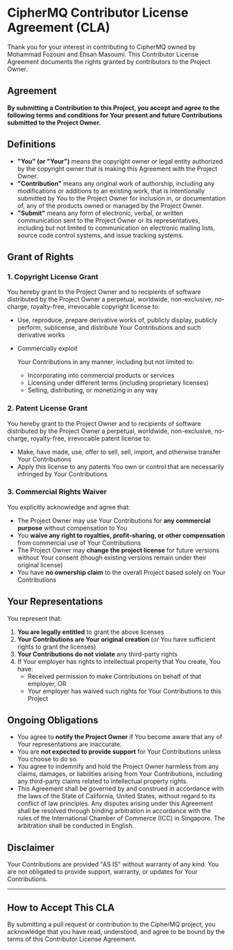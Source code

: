 # CipherMQ Contributor License Agreement (CLA)

Thank you for your interest in contributing to CipherMQ owned by Mohammad Fozouni and Ehsan Masoumi. This Contributor License Agreement documents the rights granted by contributors to the Project Owner.

## Agreement

**By submitting a Contribution to this Project, you accept and agree to the following terms and conditions for Your present and future Contributions submitted to the Project Owner.**

## Definitions

- **"You" (or "Your")** means the copyright owner or legal entity authorized by the copyright owner that is making this Agreement with the Project Owner.
- **"Contribution"** means any original work of authorship, including any modifications or additions to an existing work, that is intentionally submitted by You to the Project Owner for inclusion in, or documentation of, any of the products owned or managed by the Project Owner.
- **"Submit"** means any form of electronic, verbal, or written communication sent to the Project Owner or its representatives, including but not limited to communication on electronic mailing lists, source code control systems, and issue tracking systems.

## Grant of Rights

### 1. Copyright License Grant

You hereby grant to the Project Owner and to recipients of software distributed by the Project Owner a perpetual, worldwide, non-exclusive, no-charge, royalty-free, irrevocable copyright license to:

- Use, reproduce, prepare derivative works of, publicly display, publicly perform, sublicense, and distribute Your Contributions and such derivative works

- Commercially exploit

   Your Contributions in any manner, including but not limited to:

  - Incorporating into commercial products or services
  - Licensing under different terms (including proprietary licenses)
  - Selling, distributing, or monetizing in any way

### 2. Patent License Grant

You hereby grant to the Project Owner and to recipients of software distributed by the Project Owner a perpetual, worldwide, non-exclusive, no-charge, royalty-free, irrevocable patent license to:

- Make, have made, use, offer to sell, sell, import, and otherwise transfer Your Contributions
- Apply this license to any patents You own or control that are necessarily infringed by Your Contributions

### 3. Commercial Rights Waiver

You explicitly acknowledge and agree that:

- The Project Owner may use Your Contributions for **any commercial purpose** without compensation to You
- You **waive any right to royalties, profit-sharing, or other compensation** from commercial use of Your Contributions
- The Project Owner may **change the project license** for future versions without Your consent (though existing versions remain under their original license)
- You have **no ownership claim** to the overall Project based solely on Your Contributions

## Your Representations

You represent that:

1. **You are legally entitled** to grant the above licenses
2. **Your Contributions are Your original creation** (or You have sufficient rights to grant the licenses)
3. **Your Contributions do not violate** any third-party rights
4. If Your employer has rights to intellectual property that You create, You have:
   - Received permission to make Contributions on behalf of that employer, OR
   - Your employer has waived such rights for Your Contributions to this Project

## Ongoing Obligations

- You agree to **notify the Project Owner** if You become aware that any of Your representations are inaccurate.
- You are **not expected to provide support** for Your Contributions unless You choose to do so.
- You agree to indemnify and hold the Project Owner harmless from any claims, damages, or liabilities arising from Your Contributions, including any third-party claims related to intellectual property rights.
- This Agreement shall be governed by and construed in accordance with the laws of the State of California, United States, without regard to its conflict of law principles. Any disputes arising under this Agreement shall be resolved through binding arbitration in accordance with the rules of the International Chamber of Commerce (ICC) in Singapore. The arbitration shall be conducted in English.



## Disclaimer

Your Contributions are provided "AS IS" without warranty of any kind. You are not obligated to provide support, warranty, or updates for Your Contributions.

------

## How to Accept This CLA

By submitting a pull request or contribution to the CipherMQ project, you acknowledge that you have read, understood, and agree to be bound by the terms of this Contributor License Agreement.